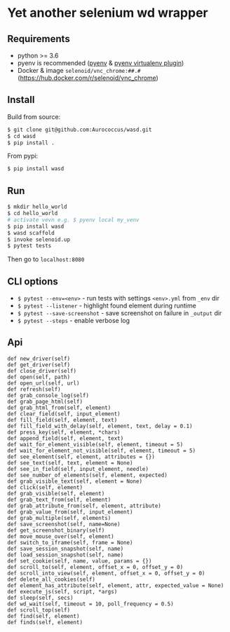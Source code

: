# Yet another selenium wd wrapper

## Requirements

* python >= 3.6
* pyenv is recommended ([pyenv](https://github.com/pyenv/pyenv) & [pyenv virtualenv plugin](https://github.com/pyenv/pyenv-virtualenv))
* Docker & image `selenoid/vnc_chrome:##.#` (https://hub.docker.com/r/selenoid/vnc_chrome)

## Install

Build from source:
```sh
$ git clone git@github.com:Aurococcus/wasd.git
$ cd wasd
$ pip install .
```

From pypi:
```sh
$ pip install wasd
```

## Run

```sh
$ mkdir hello_world
$ cd hello_world
# activate vevn e.g. $ pyenv local my_venv
$ pip install wasd
$ wasd scaffold
$ invoke selenoid.up
$ pytest tests
```

Then go to `localhost:8080`

## CLI options

- `$ pytest --env=<env>` - run tests with settings `<env>.yml` from `_env` dir
- `$ pytest --listener` - highlight found element during runtime
- `$ pytest --save-screenshot` - save screenshot on failure in `_output` dir
- `$ pytest --steps` - enable verbose log


## Api

```
def new_driver(self)
def get_driver(self)
def close_driver(self)
def open(self, path)
def open_url(self, url)
def refresh(self)
def grab_console_log(self)
def grab_page_html(self)
def grab_html_from(self, element)
def clear_field(self, input_element)
def fill_field(self, element, text)
def fill_field_with_delay(self, element, text, delay = 0.1)
def press_key(self, element, *chars)
def append_field(self, element, text)
def wait_for_element_visible(self, element, timeout = 5)
def wait_for_element_not_visible(self, element, timeout = 5)
def see_element(self, element, attributes = {})
def see_text(self, text, element = None)
def see_in_field(self, input_element, needle)
def see_number_of_elements(self, element, expected)
def grab_visible_text(self, element = None)
def click(self, element)
def grab_visible(self, element)
def grab_text_from(self, element)
def grab_attribute_from(self, element, attribute)
def grab_value_from(self, input_element)
def grab_multiple(self, elements)
def save_screenshot(self, name=None)
def get_screenshot_binary(self)
def move_mouse_over(self, element)
def switch_to_iframe(self, frame = None)
def save_session_snapshot(self, name)
def load_session_snapshot(self, name)
def set_cookie(self, name, value, params = {})
def scroll_to(self, element, offset_x = 0, offset_y = 0)
def scroll_into_view(self, element, offset_x = 0, offset_y = 0)
def delete_all_cookies(self)
def element_has_attribute(self, element, attr, expected_value = None)
def execute_js(self, script, *args)
def sleep(self, secs)
def wd_wait(self, timeout = 10, poll_frequency = 0.5)
def scroll_top(self)
def find(self, element)
def finds(self, element)
```